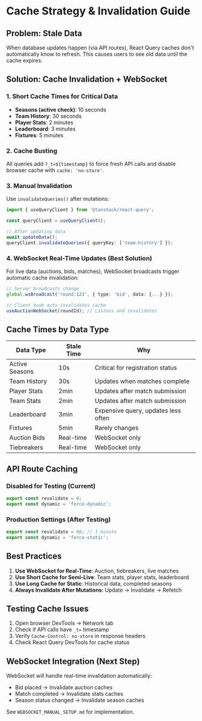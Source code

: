 # Cache Strategy & Invalidation Guide

## Problem: Stale Data
When database updates happen (via API routes), React Query caches don't automatically know to refresh. This causes users to see old data until the cache expires.

## Solution: Cache Invalidation + WebSocket

### 1. Short Cache Times for Critical Data
- **Seasons (active check)**: 10 seconds
- **Team History**: 30 seconds  
- **Player Stats**: 2 minutes
- **Leaderboard**: 3 minutes
- **Fixtures**: 5 minutes

### 2. Cache Busting
All queries add `?_t=${timestamp}` to force fresh API calls and disable browser cache with `cache: 'no-store'`.

### 3. Manual Invalidation
Use `invalidateQueries()` after mutations:

```typescript
import { useQueryClient } from '@tanstack/react-query';

const queryClient = useQueryClient();

// After updating data
await updateData();
queryClient.invalidateQueries({ queryKey: ['team-history'] });
```

### 4. WebSocket Real-Time Updates (Best Solution)
For live data (auctions, bids, matches), WebSocket broadcasts trigger automatic cache invalidation:

```typescript
// Server broadcasts change
global.wsBroadcast('round:123', { type: 'bid', data: {...} });

// Client hook auto-invalidates cache
useAuctionWebSocket(roundId); // Listens and invalidates
```

## Cache Times by Data Type

| Data Type | Stale Time | Why |
|-----------|------------|-----|
| Active Seasons | 10s | Critical for registration status |
| Team History | 30s | Updates when matches complete |
| Player Stats | 2min | Updates after match submission |
| Team Stats | 2min | Updates after match submission |
| Leaderboard | 3min | Expensive query, updates less often |
| Fixtures | 5min | Rarely changes |
| Auction Bids | Real-time | WebSocket only |
| Tiebreakers | Real-time | WebSocket only |

## API Route Caching

### Disabled for Testing (Current)
```typescript
export const revalidate = 0;
export const dynamic = 'force-dynamic';
```

### Production Settings (After Testing)
```typescript
export const revalidate = 60; // 1 minute
export const dynamic = 'force-static';
```

## Best Practices

1. **Use WebSocket for Real-Time**: Auction, tiebreakers, live matches
2. **Use Short Cache for Semi-Live**: Team stats, player stats, leaderboard
3. **Use Long Cache for Static**: Historical data, completed seasons
4. **Always Invalidate After Mutations**: Update → Invalidate → Refetch

## Testing Cache Issues

1. Open browser DevTools → Network tab
2. Check if API calls have `_t=` timestamp
3. Verify `Cache-Control: no-store` in response headers
4. Check React Query DevTools for cache status

## WebSocket Integration (Next Step)

WebSocket will handle real-time invalidation automatically:
- Bid placed → Invalidate auction caches
- Match completed → Invalidate stats caches  
- Season status changed → Invalidate season caches

See `WEBSOCKET_MANUAL_SETUP.md` for implementation.
